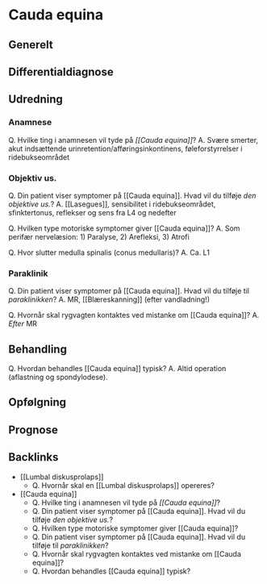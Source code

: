 # Cauda equina
## Generelt


## Differentialdiagnose


## Udredning
### Anamnese
Q. Hvilke ting i anamnesen vil tyde på *[[Cauda equina]]*? 
A. Svære smerter, akut indsættende urinretention/afføringsinkontinens, føleforstyrrelser i ridebukseområdet

### Objektiv us.
Q. Din patient viser symptomer på [[Cauda equina]]. Hvad vil du tilføje *den objektive us.*? 
A. [[Lasegues]], sensibilitet i ridebukseområdet, sfinktertonus, reflekser og sens fra L4 og nedefter

Q. Hvilken type motoriske symptomer giver [[Cauda equina]]?
A. Som perifær nervelæsion: 1) Paralyse, 2) Arefleksi, 3) Atrofi

Q. Hvor slutter medulla spinalis (conus medullaris)?
A. Ca. L1

### Paraklinik
Q. Din patient viser symptomer på [[Cauda equina]]. Hvad vil du tilføje til *paraklinikken*? 
A. MR, [[Blæreskanning]] (efter vandladning!)

Q. Hvornår skal rygvagten kontaktes ved mistanke om [[Cauda equina]]?
A. *Efter* MR

## Behandling
Q. Hvordan behandles [[Cauda equina]] typisk?
A. Altid operation (aflastning og spondylodese).

## Opfølgning


## Prognose
 

## Backlinks
* [[Lumbal diskusprolaps]]
	* Q. Hvornår skal en [[Lumbal diskusprolaps]] opereres?
* [[Cauda equina]]
	* Q. Hvilke ting i anamnesen vil tyde på *[[Cauda equina]]*? 
	* Q. Din patient viser symptomer på [[Cauda equina]]. Hvad vil du tilføje *den objektive us.*? 
	* Q. Hvilken type motoriske symptomer giver [[Cauda equina]]?
	* Q. Din patient viser symptomer på [[Cauda equina]]. Hvad vil du tilføje til *paraklinikken*? 
	* Q. Hvornår skal rygvagten kontaktes ved mistanke om [[Cauda equina]]?
	* Q. Hvordan behandles [[Cauda equina]] typisk?

<!-- #anki/deck/Medicine# #anki/tag/med/Neurosurgery -->

<!-- {BearID:9D485327-314B-42D9-87B2-06005A3EE405-18513-00001B22ABF0D4F1} -->
